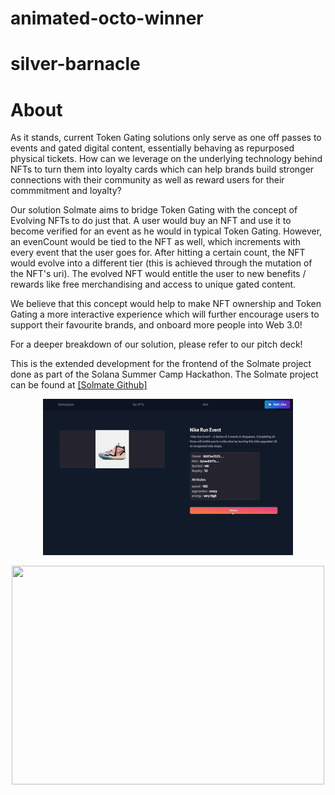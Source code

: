 # animated-octo-winner
# silver-barnacle

# About

As it stands, current Token Gating solutions only serve as one off passes to events and gated digital content, essentially behaving as repurposed physical tickets. How can we leverage on the underlying technology behind NFTs to turn them into loyalty cards which can help brands build stronger connections with their community as well as reward users for their commmitment and loyalty?

Our solution Solmate aims to bridge Token Gating with the concept of Evolving NFTs to do just that. A user would buy an NFT and use it to become verified for an event as he would in typical Token Gating. However, an evenCount would be tied to the NFT as well, which increments with every event that the user goes for. After hitting a certain count, the NFT would evolve into a different tier (this is achieved through the mutation of the NFT's uri). The evolved NFT would entitle the user to new benefits / rewards like free merchandising and access to unique gated content. 

We believe that this concept would help to make NFT ownership and Token Gating a more interactive experience which will further encourage users to support their favourite brands, and onboard more people into Web 3.0!

For a deeper breakdown of our solution, please refer to our pitch deck!

This is the extended development for the frontend of the Solmate project done as part of the Solana Summer Camp Hackathon. The Solmate project can be found at [[Solmate Github]](https://github.com/maars202/solmate)

<p align='center'>
<img src="public/images/gif1.gif" width="400" height="250"/>
</p>

<p align='center'>
<img src="imgs/gif2.png" width="500" height="350"/>
</p>
